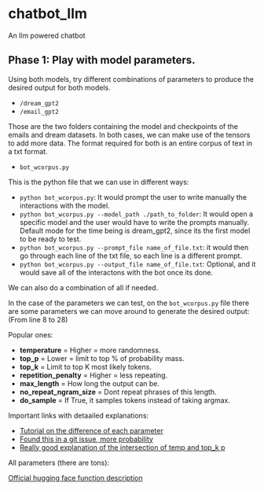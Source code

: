 # chatbot_llm

An llm powered chatbot

## Phase 1: Play with model parameters.

Using both models, try different combinations of parameters to produce the desired output for both models.

- `/dream_gpt2`
- `/email_gpt2`

Those are the two folders containing the model and checkpoints of the emails and dream datasets. In both cases, we can make use of the tensors to add more data. The format required for both is an entire corpus of text in a txt format. 

- `bot_wcorpus.py`

This is the python file that we can use in different ways:

- `python bot_wcorpus.py`: It would prompt the user to write manually the interactions with the model.
- `python bot_wcorpus.py --model_path ./path_to_folder`: It would open a specific model and the user would have to write the prompts manually. Default mode for the time being is dream_gpt2, since its the first model to be ready to test.
- `python bot_wcorpus.py --prompt_file name_of_file.txt`: it would then go through each line of the txt file, so each line is a different prompt.
- `python bot_wcorpus.py --output_file name_of_file.txt`: Optional, and it would save all of the interactons with the bot once its done.

We can also do a combination of all if needed.

In the case of the parameters we can test, on the `bot_wcorpus.py` file there are some parameters we can move around to generate the desired output: (From line 8 to 28)

Popular ones:

- **temperature** = Higher = more randomness.
- **top_p** = Lower = limit to top % of probability mass.
- **top_k** = Limit to top K most likely tokens.
- **repetition_penalty** = Higher = less repeating.
- **max_length** = How long the output can be.
- **no_repeat_ngram_size** = Dont repeat phrases of this length.
- **do_sample** = If True, it samples tokens instead of taking argmax.

Important links with detaailed explanations:
- [Tutorial on the difference of each parameter](https://machinelearningmastery.com/understanding-text-generation-parameters-in-transformers/)
- [Found this in a git issue, more probability](https://huggingface.co/blog/how-to-generate)
- [Really good explanation of the intersection of temp and top_k p](https://medium.com/@1511425435311/understanding-openais-temperature-and-top-p-parameters-in-language-models-d2066504684f)

All parameters (there are tons):

[Official hugging face function description](https://huggingface.co/docs/transformers/main_classes/text_generation)

